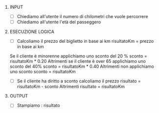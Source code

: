 1. INPUT
    - [ ] Chiediamo all'utente il numero di chilometri che vuole       percorrere
    - [ ] Chiediamo all'utente l'età del passeggero

2. ESECUZIONE LOGICA 
    - [ ] Calcoliamo il prezzo del biglietto in base ai km
        risultatoKm = prezzo in base ai km        
    
    Se il cliente è minorenne applichiamo uno sconto del 20 %
        sconto = risultatoKm * 0.20
    Altrimenti se il cliente è over 65 applichiamo uno sconto del 40%
        sconto = risultatoKm * 0.40
    Altrimenti non applichiamo uno sconto
        sconto = risultatoKm

    - [ ] Se il cliente ha diritto a sconto calcoliamo il prezzo
        risultato = risultatoKm - sconto
    Altrimenti
        risultato = risultatoKm    

3. OUTPUT
    - [ ] Stampiamo : risultato